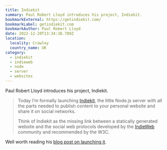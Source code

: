 ```yaml
---
title: Indiekit
summary: Paul Robert Lloyd introduces his project, Indiekit.
bookmarkExternal: https://getindiekit.com/
bookmarkLabel: getindiekit.com
bookmarkAuthor: Paul Robert Lloyd
date: 2022-12-20T13:34:38.789Z
location:
  locality: Crawley
  country_name: UK
category:
  - indiekit
  - indieweb
  - node
  - server
  - websites
---
```


Paul Robert Lloyd introduces his project, Indiekit.

> Today I’m formally launching [Indiekit](https://getindiekit.com/), the little Node.js server with all the parts needed to publish content to your personal website and share it on social networks.
>
> Think of Indiekit as the missing link between a statically generated website and the social web protocols developed by the [IndieWeb](https://indieweb.org/) community and recommended by the W3C.

Well worth reading his [blog post on launching it](https://paulrobertlloyd.com/articles/2022/12/indiekit/).
